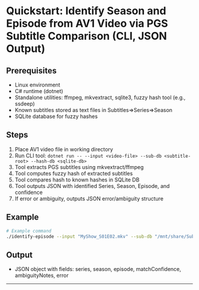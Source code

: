 # Quickstart: Identify Season and Episode from AV1 Video via PGS Subtitle Comparison (CLI, JSON Output)

## Prerequisites
- Linux environment
- C# runtime (dotnet)
- Standalone utilities: ffmpeg, mkvextract, sqlite3, fuzzy hash tool (e.g., ssdeep)
- Known subtitles stored as text files in Subtitles=>Series=>Season
- SQLite database for fuzzy hashes

## Steps
1. Place AV1 video file in working directory
2. Run CLI tool: `dotnet run -- --input <video-file> --sub-db <subtitle-root> --hash-db <sqlite-db>`
3. Tool extracts PGS subtitles using mkvextract/ffmpeg
4. Tool computes fuzzy hash of extracted subtitles
5. Tool compares hash to known hashes in SQLite DB
6. Tool outputs JSON with identified Series, Season, Episode, and confidence
7. If error or ambiguity, outputs JSON error/ambiguity structure

## Example
```sh
# Example command
./identify-episode --input "MyShow_S01E02.mkv" --sub-db "/mnt/share/Subtitles" --hash-db "./hashes.sqlite" --output-format json
```

## Output
- JSON object with fields: series, season, episode, matchConfidence, ambiguityNotes, error

---
